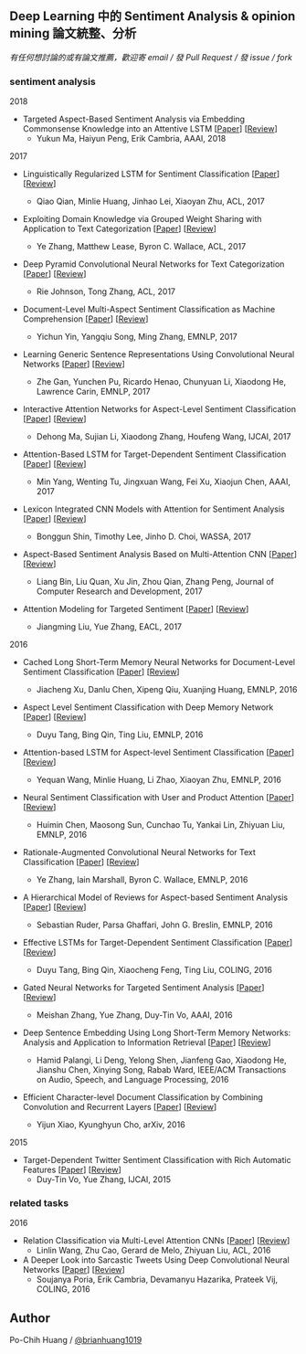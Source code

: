 ## Deep Learning 中的 Sentiment Analysis & opinion mining 論文統整、分析

*有任何想討論的或有論文推薦，歡迎寄 email / 發 Pull Request / 發 issue / fork*

### sentiment analysis

2018

- Targeted Aspect-Based Sentiment Analysis via Embedding Commonsense Knowledge into an Attentive LSTM [[Paper](http://sentic.net/sentic-lstm.pdf)] [[Review](reviews/Targeted-Aspect-Based-Sentiment-Analysis-via-Embedding-Commonsense-Knowledge-into-an-Attentive-LSTM.md)]
    - Yukun Ma, Haiyun Peng, Erik Cambria, AAAI, 2018

2017

- Linguistically Regularized LSTM for Sentiment Classification [[Paper](https://arxiv.org/abs/1611.03949)] [[Review](reviews/Linguistically-Regularized-LSTM-for-Sentiment-Classification.md)]
    - Qiao Qian, Minlie Huang, Jinhao Lei, Xiaoyan Zhu, ACL, 2017

- Exploiting Domain Knowledge via Grouped Weight Sharing with Application to Text Categorization [[Paper](https://arxiv.org/abs/1702.02535)] [[Review](reviews/Exploiting-Domain-Knowledge-via-Grouped-Weight-Sharing-with-Application-to-Text-Categorization.md)]
    - Ye Zhang, Matthew Lease, Byron C. Wallace, ACL, 2017

- Deep Pyramid Convolutional Neural Networks for Text Categorization [[Paper](http://www.aclweb.org/anthology/P17-1052)] [[Review](reviews/Deep-Pyramid-Convolutional-Neural-Networks-for-Text-Categorization.md)]
    - Rie Johnson, Tong Zhang, ACL, 2017

- Document-Level Multi-Aspect Sentiment Classification as Machine Comprehension [[Paper](http://www.cse.ust.hk/~yqsong/papers/2017-EMNLP-AspectClassification.pdf)] [[Review](reviews/Document-Level-Multi-Aspect-Sentiment-Classification-as-Machine-Comprehension.md)]
    - Yichun Yin, Yangqiu Song, Ming Zhang, EMNLP, 2017

- Learning Generic Sentence Representations Using Convolutional Neural Networks [[Paper](https://arxiv.org/pdf/1611.07897.pdf)] [[Review](reviews/Learning-Generic-Sentence-Representations-Using-Convolutional-Neural-Networks.md)]
    - Zhe Gan, Yunchen Pu, Ricardo Henao, Chunyuan Li, Xiaodong He, Lawrence Carin, EMNLP, 2017

- Interactive Attention Networks for Aspect-Level Sentiment Classification [[Paper](https://arxiv.org/abs/1709.00893)] [[Review](reviews/Interactive-Attention-Networks-for-Aspect-Level-Sentiment-Classification.md)]
    - Dehong Ma, Sujian Li, Xiaodong Zhang, Houfeng Wang, IJCAI, 2017

- Attention-Based LSTM for Target-Dependent Sentiment Classification [[Paper](https://aaai.org/ocs/index.php/AAAI/AAAI17/paper/view/14151)] [[Review](reviews/Attention-Based-LSTM-for-Target-Dependent-Sentiment-Classification.md)]
    - Min Yang, Wenting Tu, Jingxuan Wang, Fei Xu, Xiaojun Chen, AAAI, 2017

- Lexicon Integrated CNN Models with Attention for Sentiment Analysis [[Paper](https://arxiv.org/abs/1610.06272)] [[Review](reviews/Lexicon-Integrated-CNN-Models-with-Attention-for-Sentiment-Analysis.md)]
    - Bonggun Shin, Timothy Lee, Jinho D. Choi, WASSA, 2017

- Aspect-Based Sentiment Analysis Based on Multi-Attention CNN [[Paper](http://crad.ict.ac.cn/EN/abstract/abstract3497.shtml)] [[Review](reviews/Aspect-Based-Sentiment-Analysis-Based-on-Multi-Attention-CNN.md)]
    - Liang Bin, Liu Quan, Xu Jin, Zhou Qian, Zhang Peng, Journal of Computer Research and Development, 2017

- Attention Modeling for Targeted Sentiment [[Paper](http://leoncrashcode.github.io/Documents/EACL2017.pdf)] [[Review](reviews/Attention-Modeling-for-Targeted-Sentiment.md)]
    - Jiangming Liu, Yue Zhang, EACL, 2017


2016

- Cached Long Short-Term Memory Neural Networks for Document-Level Sentiment Classification [[Paper](https://arxiv.org/abs/1610.04989)] [[Review](reviews/Cached-Long-Short-Term-Memory-Neural-Networks-for-Document-Level-Sentiment-Classification.md)]
    - Jiacheng Xu, Danlu Chen, Xipeng Qiu, Xuanjing Huang, EMNLP, 2016

- Aspect Level Sentiment Classification with Deep Memory Network [[Paper](https://arxiv.org/abs/1605.08900)] [[Review](reviews/Aspect-Level-Sentiment-Classification-with-Deep-Memory-Network.md)]
    - Duyu Tang, Bing Qin, Ting Liu, EMNLP, 2016

- Attention-based LSTM for Aspect-level Sentiment Classification [[Paper](https://aclweb.org/anthology/D16-1058)] [[Review](reviews/Attention-based-LSTM-for-Aspect-level-Sentiment-Classification.md)]
    - Yequan Wang, Minlie Huang, Li Zhao, Xiaoyan Zhu, EMNLP, 2016

- Neural Sentiment Classification with User and Product Attention [[Paper](https://www.aclweb.org/anthology/D16-1171)] [[Review](reviews/Neural-Sentiment-Classification-with-User-and-Product-Attention.md)]
    - Huimin Chen, Maosong Sun, Cunchao Tu, Yankai Lin, Zhiyuan Liu, EMNLP, 2016

- Rationale-Augmented Convolutional Neural Networks for Text Classification [[Paper](https://arxiv.org/abs/1605.04469)] [[Review](reviews/Rationale-Augmented-Convolutional-Neural-Networks-for-Text-Classification.md)]
    - Ye Zhang, Iain Marshall, Byron C. Wallace, EMNLP, 2016

- A Hierarchical Model of Reviews for Aspect-based Sentiment Analysis  [[Paper](https://arxiv.org/abs/1609.02745)] [[Review](reviews/A-Hierarchical-Model-of-Reviews-for-Aspect-based-Sentiment-Analysis.md)]
    - Sebastian Ruder, Parsa Ghaffari, John G. Breslin, EMNLP, 2016

- Effective LSTMs for Target-Dependent Sentiment Classification [[Paper](https://arxiv.org/abs/1512.01100)] [[Review](reviews/Effective-LSTMs-for-Target-Dependent-Sentiment-Classification.md)]
    - Duyu Tang, Bing Qin, Xiaocheng Feng, Ting Liu, COLING, 2016

- Gated Neural Networks for Targeted Sentiment Analysis [[Paper](https://www.aaai.org/ocs/index.php/AAAI/AAAI16/paper/download/12074/12065)] [[Review](reviews/Gated-Neural-Networks-for-Targeted-Sentiment-Analysis.md)]
    - Meishan Zhang, Yue Zhang, Duy-Tin Vo, AAAI, 2016

- Deep Sentence Embedding Using Long Short-Term Memory Networks: Analysis and Application to Information Retrieval [[Paper](https://arxiv.org/abs/1502.06922)] [[Review](reviews/Deep-Sentence-Embedding-Using-Long-Short-Term-Memory-Networks-Analysis-and-Application-to-Information-Retrieval.md)]
    - Hamid Palangi, Li Deng, Yelong Shen, Jianfeng Gao, Xiaodong He, Jianshu Chen, Xinying Song, Rabab Ward, IEEE/ACM Transactions on Audio, Speech, and Language Processing, 2016

- Efficient Character-level Document Classification by Combining Convolution and Recurrent Layers [[Paper](https://arxiv.org/abs/1602.00367)] [[Review](reviews/Efficient-Character-level-Document-Classification-by-Combining-Convolution-and-Recurrent-Layers.md)]
    - Yijun Xiao, Kyunghyun Cho, arXiv, 2016

2015

- Target-Dependent Twitter Sentiment Classification with Rich Automatic Features [[Paper](https://www.ijcai.org/Proceedings/15/Papers/194.pdf)] [[Review](reviews/Target-Dependent-Twitter-Sentiment-Classification-with-Rich-Automatic-Features.md)]
    - Duy-Tin Vo, Yue Zhang, IJCAI, 2015

### related tasks

2016

- Relation Classification via Multi-Level Attention CNNs [[Paper](http://iiis.tsinghua.edu.cn/~weblt/papers/relation-classification.pdf)] [[Review](reviews/Relation-Classification-via-Multi-Level-Attention-CNNs.md)]
    - Linlin Wang, Zhu Cao, Gerard de Melo, Zhiyuan Liu, ACL, 2016
- A Deeper Look into Sarcastic Tweets Using Deep Convolutional Neural Networks [[Paper](https://arxiv.org/abs/1610.08815)] [[Review](reviews/A-Deeper-Look-into-Sarcastic-Tweets-Using-Deep-Convolutional-Neural-Networks.md)]
    - Soujanya Poria, Erik Cambria, Devamanyu Hazarika, Prateek Vij, COLING, 2016


## Author
Po-Chih Huang / [@brianhuang1019](http://brianhuang1019.github.io/)
